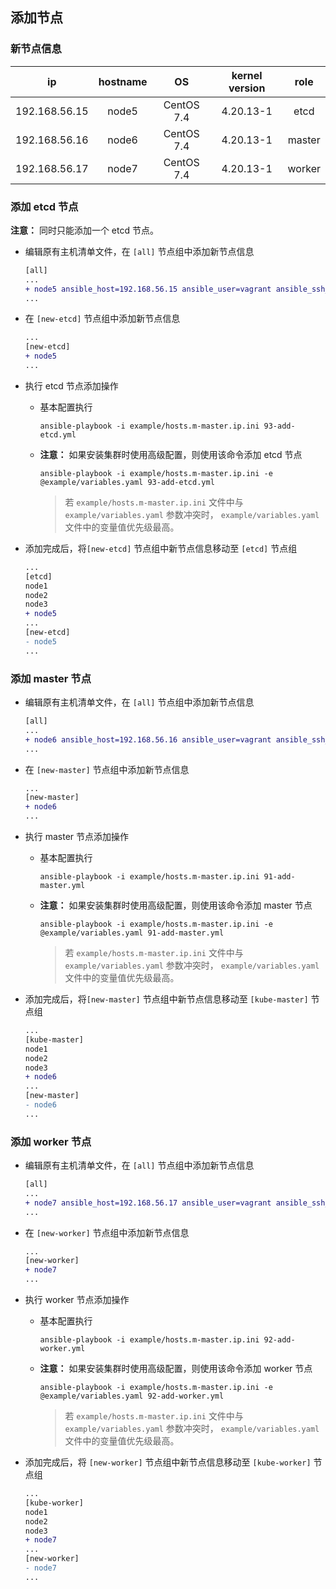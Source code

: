 ## 添加节点

### 新节点信息

|    **ip**     | **hostname** |   **OS**   | **kernel version** | **role** |
| :-----------: | :----------: | :--------: | :----------------: | :------: |
| 192.168.56.15 |    node5     | CentOS 7.4 |     4.20.13-1      |   etcd   |
| 192.168.56.16 |    node6     | CentOS 7.4 |     4.20.13-1      |  master  |
| 192.168.56.17 |    node7     | CentOS 7.4 |     4.20.13-1      |  worker  |

### 添加 etcd 节点

**注意：** 同时只能添加一个 etcd 节点。

- 编辑原有主机清单文件，在 `[all]` 节点组中添加新节点信息
  ```diff
  [all]
  ...
  + node5 ansible_host=192.168.56.15 ansible_user=vagrant ansible_ssh_pass=vagrant
  ... 
  ```

- 在 `[new-etcd]` 节点组中添加新节点信息
  ```diff
  ...
  [new-etcd]
  + node5
  ...
  ```

- 执行 etcd 节点添加操作
  - 基本配置执行
    ```
    ansible-playbook -i example/hosts.m-master.ip.ini 93-add-etcd.yml
    ```

  - **注意：** 如果安装集群时使用高级配置，则使用该命令添加 etcd 节点
    ```
    ansible-playbook -i example/hosts.m-master.ip.ini -e @example/variables.yaml 93-add-etcd.yml
    ```

    > 若 `example/hosts.m-master.ip.ini` 文件中与 `example/variables.yaml` 参数冲突时， `example/variables.yaml` 文件中的变量值优先级最高。

- 添加完成后，将`[new-etcd]` 节点组中新节点信息移动至 `[etcd]` 节点组
  ```diff
  ...
  [etcd]
  node1
  node2
  node3
  + node5
  ...
  [new-etcd]
  - node5
  ...
  ```

### 添加 master 节点

- 编辑原有主机清单文件，在 `[all]` 节点组中添加新节点信息
  ```diff
  [all]
  ...
  + node6 ansible_host=192.168.56.16 ansible_user=vagrant ansible_ssh_pass=vagrant
  ... 
  ```

- 在 `[new-master]` 节点组中添加新节点信息
  ```diff
  ...
  [new-master]
  + node6
  ...
  ```

- 执行 master 节点添加操作
  - 基本配置执行
    ```
    ansible-playbook -i example/hosts.m-master.ip.ini 91-add-master.yml
    ```

  - **注意：** 如果安装集群时使用高级配置，则使用该命令添加 master 节点
    ```
    ansible-playbook -i example/hosts.m-master.ip.ini -e @example/variables.yaml 91-add-master.yml
    ```

    > 若 `example/hosts.m-master.ip.ini` 文件中与 `example/variables.yaml` 参数冲突时， `example/variables.yaml` 文件中的变量值优先级最高。

- 添加完成后，将`[new-master]` 节点组中新节点信息移动至 `[kube-master]` 节点组
  ```diff
  ...
  [kube-master]
  node1
  node2
  node3
  + node6
  ...
  [new-master]
  - node6
  ...
  ```

### 添加 worker 节点

- 编辑原有主机清单文件，在 `[all]` 节点组中添加新节点信息
  ```diff
  [all]
  ...
  + node7 ansible_host=192.168.56.17 ansible_user=vagrant ansible_ssh_pass=vagrant
  ... 
  ```

- 在 `[new-worker]` 节点组中添加新节点信息
  ```diff
  ...
  [new-worker]
  + node7
  ...
  ```

- 执行 worker 节点添加操作
  - 基本配置执行
    ```
    ansible-playbook -i example/hosts.m-master.ip.ini 92-add-worker.yml
    ```

  - **注意：** 如果安装集群时使用高级配置，则使用该命令添加 worker 节点
    ```
    ansible-playbook -i example/hosts.m-master.ip.ini -e @example/variables.yaml 92-add-worker.yml
    ```

    > 若 `example/hosts.m-master.ip.ini` 文件中与 `example/variables.yaml` 参数冲突时， `example/variables.yaml` 文件中的变量值优先级最高。

- 添加完成后，将 `[new-worker]` 节点组中新节点信息移动至 `[kube-worker]` 节点组
  ```diff
  ...
  [kube-worker]
  node1
  node2
  node3
  + node7
  ...
  [new-worker]
  - node7
  ...
  ```
